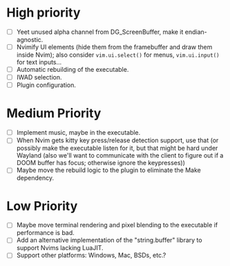 # High priority
- [ ] Yeet unused alpha channel from DG_ScreenBuffer, make it endian-agnostic.
- [ ] Nvimify UI elements (hide them from the framebuffer and draw them inside
  Nvim); also consider `vim.ui.select()` for menus, `vim.ui.input()` for text
  inputs...
- [ ] Automatic rebuilding of the executable.
- [ ] IWAD selection.
- [ ] Plugin configuration.

# Medium Priority
- [ ] Implement music, maybe in the executable.
- [ ] When Nvim gets kitty key press/release detection support, use that (or
  possibly make the executable listen for it, but that might be hard under
  Wayland (also we'll want to communicate with the client to figure out if a
  DOOM buffer has focus; otherwise ignore the keypresses))
- [ ] Maybe move the rebuild logic to the plugin to eliminate the Make
  dependency.

# Low Priority
- [ ] Maybe move terminal rendering and pixel blending to the executable if
  performance is bad.
- [ ] Add an alternative implementation of the "string.buffer" library to
  support Nvims lacking LuaJIT.
- [ ] Support other platforms: Windows, Mac, BSDs, etc.?
